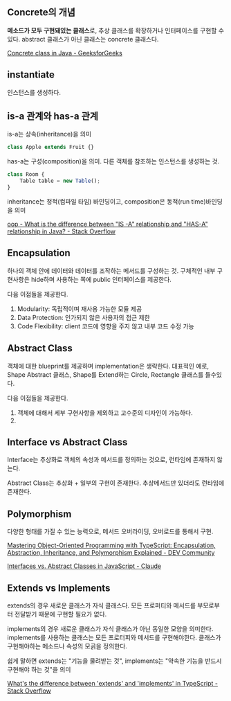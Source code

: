 ## Concrete의 개념

**메소드가 모두 구현돼있는 클래스**로, 추상 클래스를 확장하거나 인터페이스를 구현할 수 있다. abstract 클래스가 아닌 클래스는 concrete 클래스다.

[Concrete class in Java - GeeksforGeeks](https://www.geeksforgeeks.org/concrete-class-in-java/)

## instantiate

인스턴스를 생성하다.

## is-a 관계와 has-a 관계

is-a는 상속(inheritance)을 의미

```typescript
class Apple extends Fruit {}
```

has-a는 구성(composition)을 의미. 다른 객체를 참조하는 인스턴스를 생성하는 것.

```typescript
class Room {
    Table table = new Table();
}
```

inheritance는 정적(컴파일 타임) 바인딩이고, composition은 동적(run time)바인딩을 의미

[oop - What is the difference between "IS -A" relationship and "HAS-A" relationship in Java? - Stack Overflow](https://stackoverflow.com/questions/36162714/what-is-the-difference-between-is-a-relationship-and-has-a-relationship-in)

## Encapsulation

하나의 객체 안에 데이터와 데이터를 조작하는 메서드를 구성하는 것. 구체적인 내부 구현사항은 hide하며 사용하는 쪽에 public 인터페이스를 제공한다.

다음 이점들을 제공한다.

1. Modularity: 독립적이며 재사용 가능한 모듈 제공
2. Data Protection: 인가되지 않은 사용자의 접근 제한
3. Code Flexibility: client 코드에 영향을 주지 않고 내부 코드 수정 가능

## Abstract Class

객체에 대한 blueprint를 제공하며 implementation은 생략한다. 대표적인 예로, Shape Abstract 클래스, Shape를 Extend하는 Circle, Rectangle 클래스를 들수있다.

다음 이점들을 제공한다.

1. 객체에 대해서 세부 구현사항을 제외하고 고수준의 디자인이 가능하다.
2.

## Interface vs Abstract Class

Interface는 추상화로 객체의 속성과 메서드를 정의하는 것으로, 런타임에 존재하지 않는다.

Abstract Class는 추상화 + 일부의 구현이 존재한다. 추상메서드만 있더라도 런타임에 존재한다.

## Polymorphism

다양한 형태를 가질 수 있는 능력으로, 메서드 오버라이딩, 오버로드를 통해서 구현.

[Mastering Object-Oriented Programming with TypeScript: Encapsulation, Abstraction, Inheritance, and Polymorphism Explained - DEV Community](https://dev.to/rajrathod/mastering-object-oriented-programming-with-typescript-encapsulation-abstraction-inheritance-and-polymorphism-explained-c6p)

[Interfaces vs. Abstract Classes in JavaScript - Claude](https://claude.ai/chat/6ba770b3-9c3e-43b5-8bb7-262f6973a671)

## Extends vs Implements

extends의 경우 새로운 클래스가 자식 클래스다. 모든 프로퍼티와 메서드를 부모로부터 전달받기 때문에 구현할 필요가 없다.

implements의 경우 새로운 클래스가 자식 클래스가 아닌 동일한 모양을 의미한다. implements를 사용하는 클래스는 모든 프로터피와 메서드를 구현해야한다. 클래스가 구현해야하는 메소드나 속성의 모곩을 정의한다.

쉽게 말하면 extends는 "기능을 물려받는 것", implements는 "약속한 기능을 반드시 구현해야 하는 것"을 의미

[What's the difference between 'extends' and 'implements' in TypeScript - Stack Overflow](https://stackoverflow.com/questions/38834625/whats-the-difference-between-extends-and-implements-in-typescript)
